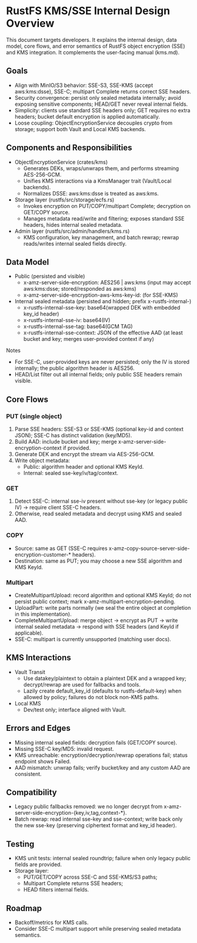 # RustFS KMS/SSE Internal Design Overview

This document targets developers. It explains the internal design, data model, core flows, and error semantics of RustFS object encryption (SSE) and KMS integration. It complements the user-facing manual (kms.md).

## Goals

- Align with MinIO/S3 behavior: SSE-S3, SSE-KMS (accept aws:kms:dsse), SSE-C; multipart Complete returns correct SSE headers.
- Security convergence: persist only sealed metadata internally; avoid exposing sensitive components; HEAD/GET never reveal internal fields.
- Simplicity: clients use standard SSE headers only; GET requires no extra headers; bucket default encryption is applied automatically.
- Loose coupling: ObjectEncryptionService decouples crypto from storage; support both Vault and Local KMS backends.

## Components and Responsibilities

- ObjectEncryptionService (crates/kms)
  - Generates DEKs, wraps/unwraps them, and performs streaming AES-256-GCM.
  - Unifies KMS interactions via a KmsManager trait (Vault/Local backends).
  - Normalizes DSSE: aws:kms:dsse is treated as aws:kms.
- Storage layer (rustfs/src/storage/ecfs.rs)
  - Invokes encryption on PUT/COPY/multipart Complete; decryption on GET/COPY source.
  - Manages metadata read/write and filtering; exposes standard SSE headers, hides internal sealed metadata.
- Admin layer (rustfs/src/admin/handlers/kms.rs)
  - KMS configuration, key management, and batch rewrap; rewrap reads/writes internal sealed fields directly.

## Data Model

- Public (persisted and visible)
  - x-amz-server-side-encryption: AES256 | aws:kms (input may accept aws:kms:dsse; stored/responded as aws:kms)
  - x-amz-server-side-encryption-aws-kms-key-id: <key-id> (for SSE-KMS)
- Internal sealed metadata (persisted and hidden; prefix x-rustfs-internal-)
  - x-rustfs-internal-sse-key: base64(wrapped DEK with embedded key_id header)
  - x-rustfs-internal-sse-iv: base64(IV)
  - x-rustfs-internal-sse-tag: base64(GCM TAG)
  - x-rustfs-internal-sse-context: JSON of the effective AAD (at least bucket and key; merges user-provided context if any)

Notes
- For SSE-C, user-provided keys are never persisted; only the IV is stored internally; the public algorithm header is AES256.
- HEAD/List filter out all internal fields; only public SSE headers remain visible.

## Core Flows

### PUT (single object)
1) Parse SSE headers: SSE-S3 or SSE-KMS (optional key-id and context JSON); SSE-C has distinct validation (key/MD5).
2) Build AAD: include bucket and key; merge x-amz-server-side-encryption-context if provided.
3) Generate DEK and encrypt the stream via AES-256-GCM.
4) Write object metadata:
   - Public: algorithm header and optional KMS KeyId.
   - Internal: sealed sse-key/iv/tag/context.

### GET
1) Detect SSE-C: internal sse-iv present without sse-key (or legacy public IV) → require client SSE-C headers.
2) Otherwise, read sealed metadata and decrypt using KMS and sealed AAD.

### COPY
- Source: same as GET (SSE-C requires x-amz-copy-source-server-side-encryption-customer-* headers).
- Destination: same as PUT; you may choose a new SSE algorithm and KMS KeyId.

### Multipart
- CreateMultipartUpload: record algorithm and optional KMS KeyId; do not persist public context; mark x-amz-multipart-encryption-pending.
- UploadPart: write parts normally (we seal the entire object at completion in this implementation).
- CompleteMultipartUpload: merge object → encrypt as PUT → write internal sealed metadata → respond with SSE headers (and KeyId if applicable).
- SSE-C: multipart is currently unsupported (matching user docs).

## KMS Interactions

- Vault Transit
  - Use datakey/plaintext to obtain a plaintext DEK and a wrapped key; decrypt/rewrap are used for fallbacks and tools.
  - Lazily create default_key_id (defaults to rustfs-default-key) when allowed by policy; failures do not block non-KMS paths.
- Local KMS
  - Dev/test only; interface aligned with Vault.

## Errors and Edges

- Missing internal sealed fields: decryption fails (GET/COPY source).
- Missing SSE-C key/MD5: invalid request.
- KMS unreachable: encryption/decryption/rewrap operations fail; status endpoint shows Failed.
- AAD mismatch: unwrap fails; verify bucket/key and any custom AAD are consistent.

## Compatibility

- Legacy public fallbacks removed: we no longer decrypt from x-amz-server-side-encryption-{key,iv,tag,context-*}.
- Batch rewrap: read internal sse-key and sse-context; write back only the new sse-key (preserving ciphertext format and key_id header).

## Testing

- KMS unit tests: internal sealed roundtrip; failure when only legacy public fields are provided.
- Storage layer:
  - PUT/GET/COPY across SSE-C and SSE-KMS/S3 paths;
  - Multipart Complete returns SSE headers;
  - HEAD filters internal fields.

## Roadmap

- Backoff/metrics for KMS calls.
- Consider SSE-C multipart support while preserving sealed metadata semantics.
